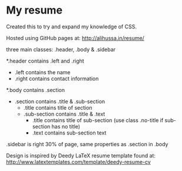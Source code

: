 # My resume

Created this to try and expand my knowledge of CSS.

Hosted using GitHub pages at: http://alihussa.in/resume/

three main classes: .header, .body & .sidebar

*.header contains .left and .right 
  * .left contains the name 
  * .right contains contact information

*.body contains .section
  * .section contains .title & .sub-section
    * .title contains title of section
    * .sub-section contains .title & .text
      * .title contains title of sub-section (use class .no-title if sub-section has no title)
      * .text contains sub-section text

.sidebar is right 30% of page, same properties as .section in .body

Design is inspired by Deedy LaTeX resume template found at: http://www.latextemplates.com/template/deedy-resume-cv
